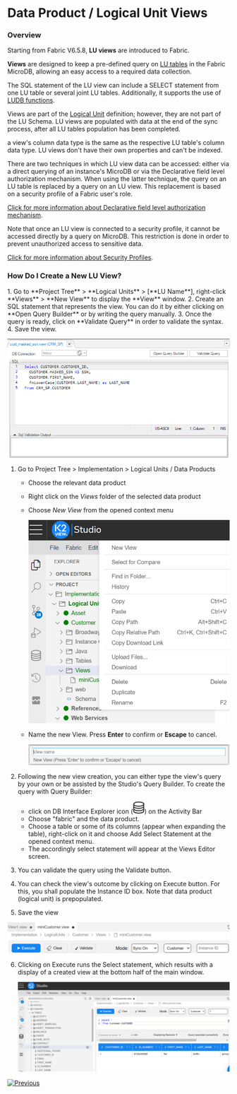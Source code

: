 # Data Product / Logical Unit Views

### Overview

Starting from Fabric V6.5.8, **LU views** are introduced to Fabric. 

**Views** are designed to keep a pre-defined query on [LU tables](01_LU_tables_overview.md) in the Fabric MicroDB, allowing an easy access to a required data collection.

The SQL statement of the LU view can include a SELECT statement from one LU table or several joint LU tables. Additionally, it supports the use of [LUDB functions](/articles/07_table_population/11_3_creating_an_LUDB_function.md). 

Views are part of the [Logical Unit](/articles/03_logical_units/01_LU_overview.md) definition; however, they are not part of the LU Schema. LU views are populated with data at the end of the sync process, after all LU tables population has been completed. 

a view's column data type is the same as the respective LU table's column data type. LU views don't have their own properties and can't be indexed. 

There are two techniques in which LU view data can be accessed: either via a direct querying of an instance's MicroDB or via the Declarative field level authorization mechanism. When using the latter technique, the query on an LU table is replaced by a query on an LU view. This replacement is based on a security profile of a Fabric user's role.

[Click for more information about Declarative field level authorization mechanism](/articles/17_fabric_credentials/04_fields_level_authorization.md).

Note that once an LU view is connected to a security profile, it cannot be accessed directly by a query on MicroDB. This restriction is done in order to prevent unauthorized access to sensitive data.

[Click for more information about Security Profiles](/articles/17_fabric_credentials/05_security_profiles.md).

### How Do I Create a New LU View?
<studio>
1. Go to **Project Tree** > **Logical Units** > [**LU Name**], right-click **Views** > **New View** to display the **View** window.
2. Create an SQL statement that represents the view. You can do it by either clicking on **Open Query Builder** or by writing the query manually.
3. Once the query is ready, click on **Validate Query** in order to validate the syntax. 
4. Save the view. 

![](images/lu_views_1.PNG)
</studio>

<web>

1. Go to Project Tree > Implementation > Logical Units / Data Products

   - Choose the relevant data product 

   - Right click on the *Views* folder of the selected data product

   - Choose *New View* from the opened context menu

     <img src="images/web_lu_table_lu_view_new_view_option.png" alt="images" style="zoom:80%;" />

   - Name the new View. Press **Enter** to confirm or **Escape** to cancel.

     ![images](images/web_lu_table_lu_view_enter_view_name.png)

2. Following the new view creation, you can either type the view's query by your own or be assisted by the Studio's Query Builder. 
   To create the query with Query Builder:

   - click on DB Interface Explorer icon (![](/articles/04_fabric_studio/images/web/datasource_explorer.png)) on the Activity Bar
   - Choose "fabric" and the data product.
   - Choose a table or some of its columns (appear when expanding the table), right-click on it and  choose Add Select Statement at the opened context menu.
   - The accordingly select statement will appear at the Views Editor screen.

3. You can validate the query using the Validate button.

4. You can check the view's outcome by clicking on Execute button. For this, you shall populate the Instance ID box. Note that data product (logical unit) is prepopulated.

5. Save the view

  

  ![images](images/web_lu_table_lu_view_top_panel.png)  

6. Clicking on Execute runs the Select statement, which results with a display of a created view at the bottom half of the main window.

   ![images](images/web_lu_table_lu_view_executing_select.png)

</web>

[![Previous](/articles/images/Previous.png)](05_business_tables.md)
